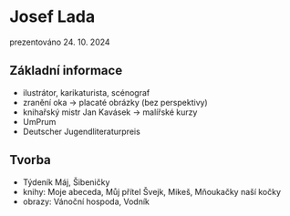 # Josef Lada
prezentováno 24. 10. 2024

## Základní informace
* ilustrátor, karikaturista, scénograf
* zranění oka → placaté obrázky (bez perspektivy)
* knihařský mistr Jan Kavásek → malířské kurzy
* UmPrum
* Deutscher Jugendliteraturpreis

## Tvorba
* Týdeník Máj, Šibeničky 
* knihy: Moje abeceda, Můj přítel Švejk, Mikeš, Mňoukačky naší kočky
* obrazy: Vánoční hospoda, Vodník